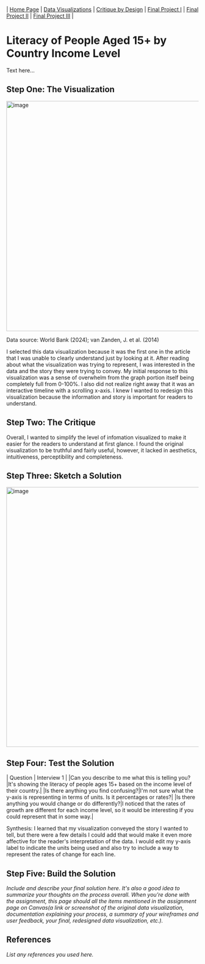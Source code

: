 | [Home Page](https://aalutz.github.io/AubreyLutz-Portfolio/) | [Data Visualizations](dataviz-examples) | [Critique by Design](critique-by-design) | [Final Project I](final-project-part-one) | [Final Project II](final-project-part-two) | [Final Project III](final-project-part-three) |

# Literacy of People Aged 15+ by Country Income Level
Text here...

## Step One: The Visualization
<img width="604" alt="image" src="https://github.com/user-attachments/assets/2b99aa42-9592-4a8f-a8c6-272a72fe3905" />

Data source: World Bank (2024); van Zanden, J. et al. (2014) 

I selected this data visualization because it was the first one in the article that I was unable to clearly understand just by looking at it. After reading about what the visualization was trying to represent, I was interested in the data and the story they were trying to convey. My initial response to this visualization was a sense of overwhelm from the graph portion itself being completely full from 0-100%. I also did not realize right away that it was an interactive timeline with a scrolling x-axis. I knew I wanted to redesign this visualization because the information and story is important for readers to understand.

## Step Two: The Critique
Overall, I wanted to simplify the level of infomation visualized to make it easier for the readers to understand at first glance. I found the original visualization to be truthful and fairly useful, however, it lacked in aesthetics, intuitiveness, perceptibility and completeness.

## Step Three: Sketch a Solution
<img width="682" alt="image" src="https://github.com/user-attachments/assets/2c84ea33-c4a1-49e3-9a93-592cf47e2dee" />


## Step Four: Test the Solution

| Question | Interview 1 |
|Can you describe to me what this is telling you?|It's showing the literacy of people ages 15+ based on the income level of their country.|
|Is there anything you find confusing?|I'm not sure what the y-axis is representing in terms of units. Is it percentages or rates?|
|Is there anything you would change or do differently?|I noticed that the rates of growth are different for each income level, so it would be interesting if you could represent that in some way.|

Synthesis: 
I learned that my visualization conveyed the story I wanted to tell, but there were a few details I could add that would make it even more affective for the reader's interpretation of the data. I would edit my y-axis label to indicate the units being used and also try to include a way to represent the rates of change for each line. 


## Step Five: Build the Solution

_Include and describe your final solution here. It's also a good idea to summarize your thoughts on the process overall. When you're done with the assignment, this page should all the items mentioned in the assignment page on Canvas(a link or screenshot of the original data visualization, documentation explaining your process, a summary of your wireframes and user feedback, your final, redesigned data visualization, etc.)._

## References
_List any references you used here._

